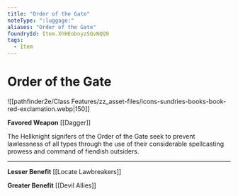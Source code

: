 ```yaml
---
title: "Order of the Gate"
noteType: ":luggage:"
aliases: "Order of the Gate"
foundryId: Item.XhHEobnyzSQvNQQ9
tags:
  - Item
---
```


# Order of the Gate
![[pathfinder2e/Class Features/zz_asset-files/icons-sundries-books-book-red-exclamation.webp|150]]

**Favored Weapon** [[Dagger]]

The Hellknight signifers of the Order of the Gate seek to prevent lawlessness of all types through the use of their considerable spellcasting prowess and command of fiendish outsiders.

* * *

**Lesser Benefit** [[Locate Lawbreakers]]

**Greater Benefit** [[Devil Allies]]
